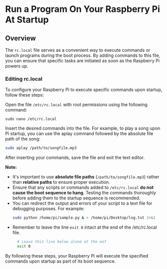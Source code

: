 # Run a Program On Your Raspberry Pi At Startup
## Overview
The `rc.local` file serves as a convenient way to execute commands or launch programs during the boot process. By adding commands to this file, you can ensure that specific tasks are initiated as soon as the Raspberry Pi powers up.

### Editing rc.local
To configure your Raspberry Pi to execute specific commands upon startup, follow these steps:

Open the file `/etc/rc.local` with root permissions using the following command:

```shell
sudo nano /etc/rc.local
```
Insert the desired commands into the file. For example, to play a song upon Pi startup, you can use the aplay command followed by the absolute file path of the song:
```bash
sudo aplay /path/to/songfile.mp3
```
After inserting your commands, save the file and exit the text editor.

**Note:** 
- It's important to use **absolute file paths** (`/path/to/songfile.mp3`) rather than **relative paths** to ensure proper execution.
- Ensure that any scripts or commands added to `/etc/rc.local` **do not cause the boot sequence to hang**. Testing the commands thoroughly before adding them to the startup sequence is recommended.
- You can redirect the output and errors of your script to a text file for debugging purposes. For example:
  ```bash
  sudo python /home/pi/sample.py & > /home/pi/Desktop/log.txt 2>&1
  ```
- Remember to leave the line `exit 0` intact at the end of the /etc/rc.local file.
  ```bash
    # Leave this line below alone at the eof
    exit 0
  ```

By following these steps, your Raspberry Pi will execute the specified commands upon startup as part of its boot sequence.
